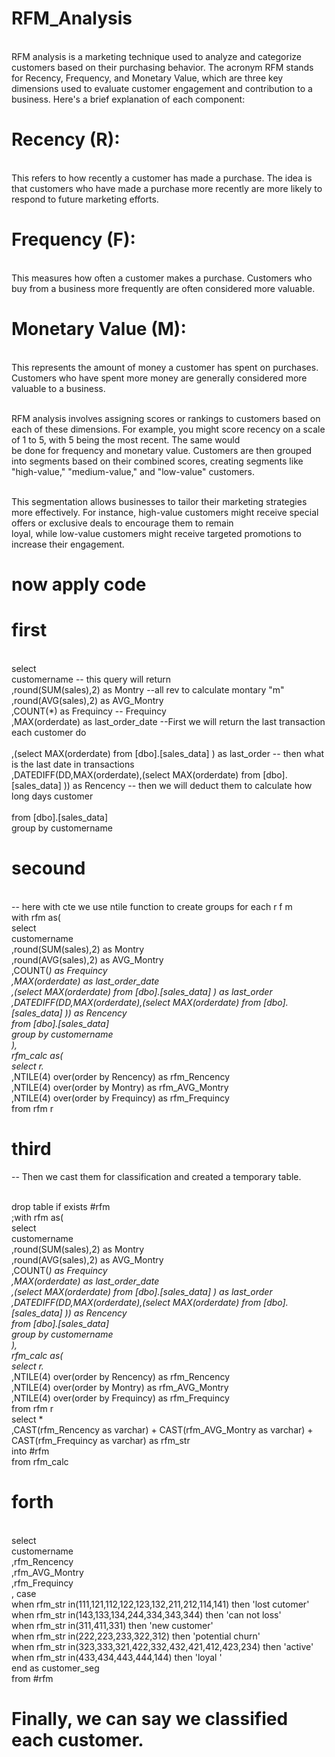 # RFM_Analysis
<br>RFM analysis is a marketing technique used to analyze and categorize customers based on their purchasing behavior. The acronym RFM stands for Recency, Frequency, and Monetary Value, which are three key <br>dimensions used to evaluate customer engagement and contribution to a business. Here's a brief explanation of each component:

# Recency (R): 
<br>This refers to how recently a customer has made a purchase. The idea is that customers who have made a purchase more recently are more likely to respond to future marketing efforts.

# Frequency (F): 
<br>This measures how often a customer makes a purchase. Customers who buy from a business more frequently are often considered more valuable.

# Monetary Value (M): 
<br>This represents the amount of money a customer has spent on purchases. Customers who have spent more money are generally considered more valuable to a business.

<br>RFM analysis involves assigning scores or rankings to customers based on each of these dimensions. For example, you might score recency on a scale of 1 to 5, with 5 being the most recent. The same would <br>be done for frequency and monetary value. Customers are then grouped into segments based on their combined scores, creating segments like "high-value," "medium-value," and "low-value" customers.

<br>This segmentation allows businesses to tailor their marketing strategies more effectively. For instance, high-value customers might receive special offers or exclusive deals to encourage them to remain <br>loyal, while low-value customers might receive targeted promotions to increase their engagement.
# now apply code 
# first 
<br>select 
		<br>customername -- this query will return 
		<br>,round(SUM(sales),2) as Montry  --all rev to calculate montary "m"
		<br>,round(AVG(sales),2) as AVG_Montry
		<br>,COUNT(*) as Frequincy  -- Frequincy
		<br>,MAX(orderdate) as last_order_date --First we will return the last transaction each customer do  
		<br>,(select MAX(orderdate) from [dbo].[sales_data] ) as last_order -- then what is the last date in transactions 
		<br>,DATEDIFF(DD,MAX(orderdate),(select MAX(orderdate) from [dbo].[sales_data] )) as Rencency -- then we will deduct them to calculate how long days customer  
		<br>from [dbo].[sales_data]
		<br>group by customername
  # secound
  <br> -- here with cte we use ntile function to create groups for each r f m 
 <br> with rfm as(
		<br>select 
		<br>customername 
		<br>,round(SUM(sales),2) as Montry 
		<br>,round(AVG(sales),2) as AVG_Montry
		<br>,COUNT(*) as Frequincy 
		<br>,MAX(orderdate) as last_order_date
		<br>,(select MAX(orderdate) from [dbo].[sales_data] ) as last_order
		<br>,DATEDIFF(DD,MAX(orderdate),(select MAX(orderdate) from [dbo].[sales_data] )) as Rencency
		<br>from [dbo].[sales_data]
		<br>group by customername
<br>),
<br>rfm_calc as(
	<br>select r.* 
	<br>,NTILE(4) over(order by Rencency) as rfm_Rencency
	<br>,NTILE(4) over(order by Montry) as rfm_AVG_Montry
	<br>,NTILE(4) over(order by Frequincy) as rfm_Frequincy
	<br>from rfm r
 # third
 -- Then we cast them for classification and created a temporary table.

 <br>drop table if exists #rfm 
 <br> ;with rfm as(
		<br>select 
		<br>customername 
		<br>,round(SUM(sales),2) as Montry 
		<br>,round(AVG(sales),2) as AVG_Montry
		<br>,COUNT(*) as Frequincy 
		<br>,MAX(orderdate) as last_order_date
		<br>,(select MAX(orderdate) from [dbo].[sales_data] ) as last_order
		<br>,DATEDIFF(DD,MAX(orderdate),(select MAX(orderdate) from [dbo].[sales_data] )) as Rencency
		<br>from [dbo].[sales_data]
		<br>group by customername
<br>),
<br>rfm_calc as(
	<br>select r.* 
	<br>,NTILE(4) over(order by Rencency) as rfm_Rencency
	<br>,NTILE(4) over(order by Montry) as rfm_AVG_Montry
	<br>,NTILE(4) over(order by Frequincy) as rfm_Frequincy
	<br>from rfm r
 <br>select *
<br>,CAST(rfm_Rencency as varchar) + CAST(rfm_AVG_Montry as varchar) + CAST(rfm_Frequincy as varchar) as rfm_str
<br>into #rfm
<br>from rfm_calc
# forth 
<br>select 
<br>customername
<br>,rfm_Rencency
<br>,rfm_AVG_Montry
<br>,rfm_Frequincy
<br>,	case
		<br>when rfm_str in(111,121,112,122,123,132,211,212,114,141) then 'lost cutomer'
		<br>when rfm_str in(143,133,134,244,334,343,344) then 'can not loss'
		<br>when rfm_str in(311,411,331) then 'new customer'
		<br>when rfm_str in(222,223,233,322,312) then 'potential churn'
		<br>when rfm_str in(323,333,321,422,332,432,421,412,423,234) then 'active'
		<br>when rfm_str in(433,434,443,444,144) then 'loyal '
<br>end as customer_seg
<br>from #rfm

# Finally, we can say we classified each customer.

